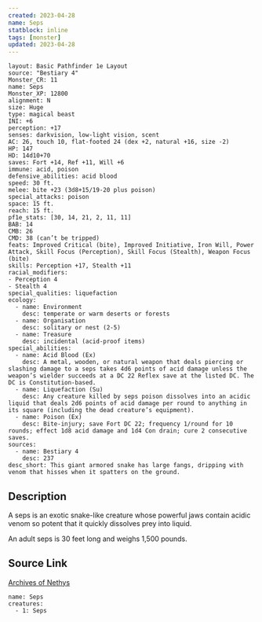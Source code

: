 ```yaml
---
created: 2023-04-28
name: Seps
statblock: inline
tags: [monster]
updated: 2023-04-28
---
```

```statblock
layout: Basic Pathfinder 1e Layout
source: "Bestiary 4"
Monster_CR: 11
name: Seps
Monster_XP: 12800
alignment: N
size: Huge
type: magical beast
INI: +6
perception: +17
senses: darkvision, low-light vision, scent
AC: 26, touch 10, flat-footed 24 (dex +2, natural +16, size -2)
HP: 147
HD: 14d10+70
saves: Fort +14, Ref +11, Will +6
immune: acid, poison
defensive_abilities: acid blood
speed: 30 ft.
melee: bite +23 (3d8+15/19-20 plus poison)
special_attacks: poison
space: 15 ft.
reach: 15 ft.
pf1e_stats: [30, 14, 21, 2, 11, 11]
BAB: 14
CMB: 26
CMD: 38 (can’t be tripped)
feats: Improved Critical (bite), Improved Initiative, Iron Will, Power Attack, Skill Focus (Perception), Skill Focus (Stealth), Weapon Focus (bite)
skills: Perception +17, Stealth +11
racial_modifiers:
- Perception 4
- Stealth 4
special_qualities: liquefaction
ecology:
  - name: Environment
    desc: temperate or warm deserts or forests
  - name: Organisation
    desc: solitary or nest (2-5)
  - name: Treasure
    desc: incidental (acid-proof items)
special_abilities:
  - name: Acid Blood (Ex)
    desc: A metal, wooden, or natural weapon that deals piercing or slashing damage to a seps takes 4d6 points of acid damage unless the weapon’s wielder succeeds at a DC 22 Reflex save at the listed DC. The DC is Constitution-based.
  - name: Liquefaction (Su)
    desc: Any creature killed by seps poison dissolves into an acidic liquid that deals 2d6 points of acid damage per round to anything in its square (including the dead creature’s equipment).
  - name: Poison (Ex)
    desc: Bite-injury; save Fort DC 22; frequency 1/round for 10 rounds; effect 1d8 acid damage and 1d4 Con drain; cure 2 consecutive saves.
sources:
  - name: Bestiary 4
    desc: 237
desc_short: This giant armored snake has large fangs, dripping with venom that hisses when it spatters on the ground.
```
## Description
A seps is an exotic snake-like creature whose powerful jaws contain acidic venom so potent that it quickly dissolves prey into liquid.

An adult seps is 30 feet long and weighs 1,500 pounds.
## Source Link
[Archives of Nethys](https://aonprd.com/MonsterDisplay.aspx?ItemName=Seps)
```encounter-table
name: Seps
creatures:
  - 1: Seps
```
